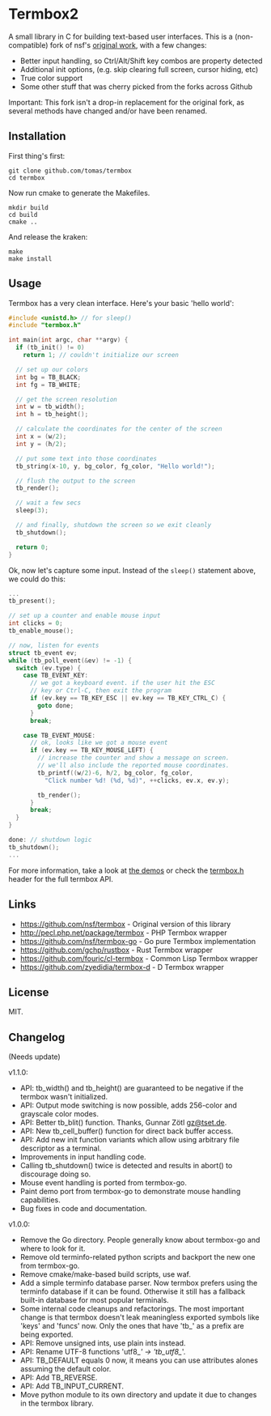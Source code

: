 # Termbox2

A small library in C for building text-based user interfaces. This is a (non-compatible) fork of nsf's [original work](https://github.com/nsf/termbox), with a few changes:

 - Better input handling, so Ctrl/Alt/Shift key combos are property detected
 - Additional init options, (e.g. skip clearing full screen, cursor hiding, etc)
 - True color support
 - Some other stuff that was cherry picked from the forks across Github

Important: This fork isn't a drop-in replacement for the original fork, as several methods have changed and/or have been renamed.

## Installation

First thing's first:

    git clone github.com/tomas/termbox
    cd termbox

Now run cmake to generate the Makefiles.

    mkdir build
    cd build
    cmake ..

And release the kraken:

    make
    make install

## Usage

Termbox has a very clean interface. Here's your basic 'hello world':

```c
#include <unistd.h> // for sleep()
#include "termbox.h"

int main(int argc, char **argv) {
  if (tb_init() != 0)
    return 1; // couldn't initialize our screen

  // set up our colors
  int bg = TB_BLACK;
  int fg = TB_WHITE;

  // get the screen resolution
  int w = tb_width();
  int h = tb_height();

  // calculate the coordinates for the center of the screen
  int x = (w/2);
  int y = (h/2);

  // put some text into those coordinates
  tb_string(x-10, y, bg_color, fg_color, "Hello world!");

  // flush the output to the screen
  tb_render();

  // wait a few secs
  sleep(3);

  // and finally, shutdown the screen so we exit cleanly
  tb_shutdown();

  return 0;
}
```

Ok, now let's capture some input. Instead of the `sleep()` statement above, we could do this:

```c
...
tb_present();

// set up a counter and enable mouse input
int clicks = 0;
tb_enable_mouse();

// now, listen for events
struct tb_event ev;
while (tb_poll_event(&ev) != -1) {
  switch (ev.type) {
    case TB_EVENT_KEY:
      // we got a keyboard event. if the user hit the ESC
      // key or Ctrl-C, then exit the program
      if (ev.key == TB_KEY_ESC || ev.key == TB_KEY_CTRL_C) {
        goto done;
      }
      break;

    case TB_EVENT_MOUSE:
      // ok, looks like we got a mouse event
      if (ev.key == TB_KEY_MOUSE_LEFT) {
        // increase the counter and show a message on screen.
        // we'll also include the reported mouse coordinates.
        tb_printf((w/2)-6, h/2, bg_color, fg_color,
          "Click number %d! (%d, %d)", ++clicks, ev.x, ev.y);

        tb_render();
      }
      break;
  }
}

done: // shutdown logic
tb_shutdown();
...
```

For more information, take a look at [the demos](https://github.com/tomas/termbox/tree/master/demos) or check the [termbox.h](https://github.com/tomas/termbox/blob/master/src/termbox.h) header for the full termbox API.

## Links

- https://github.com/nsf/termbox - Original version of this library
- http://pecl.php.net/package/termbox - PHP Termbox wrapper
- https://github.com/nsf/termbox-go - Go pure Termbox implementation
- https://github.com/gchp/rustbox - Rust Termbox wrapper
- https://github.com/fouric/cl-termbox - Common Lisp Termbox wrapper
- https://github.com/zyedidia/termbox-d - D Termbox wrapper

## License

MIT.

## Changelog

(Needs update)

v1.1.0:

- API: tb_width() and tb_height() are guaranteed to be negative if the termbox
  wasn't initialized.
- API: Output mode switching is now possible, adds 256-color and grayscale color
  modes.
- API: Better tb_blit() function. Thanks, Gunnar Zötl <gz@tset.de>.
- API: New tb_cell_buffer() function for direct back buffer access.
- API: Add new init function variants which allow using arbitrary file
  descriptor as a terminal.
- Improvements in input handling code.
- Calling tb_shutdown() twice is detected and results in abort() to discourage
  doing so.
- Mouse event handling is ported from termbox-go.
- Paint demo port from termbox-go to demonstrate mouse handling capabilities.
- Bug fixes in code and documentation.

v1.0.0:

- Remove the Go directory. People generally know about termbox-go and where
  to look for it.
- Remove old terminfo-related python scripts and backport the new one from
  termbox-go.
- Remove cmake/make-based build scripts, use waf.
- Add a simple terminfo database parser. Now termbox prefers using the
  terminfo database if it can be found. Otherwise it still has a fallback
  built-in database for most popular terminals.
- Some internal code cleanups and refactorings. The most important change is
  that termbox doesn't leak meaningless exported symbols like 'keys' and
  'funcs' now. Only the ones that have 'tb_' as a prefix are being exported.
- API: Remove unsigned ints, use plain ints instead.
- API: Rename UTF-8 functions 'utf8_*' -> 'tb_utf8_*'.
- API: TB_DEFAULT equals 0 now, it means you can use attributes alones
  assuming the default color.
- API: Add TB_REVERSE.
- API: Add TB_INPUT_CURRENT.
- Move python module to its own directory and update it due to changes in the
  termbox library.
